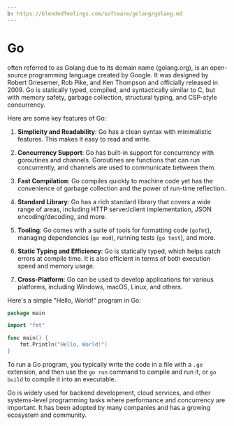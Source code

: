 ```yaml
---
b: https://blendedfeelings.com/software/golang/golang.md
---
```


# Go
often referred to as Golang due to its domain name (golang.org), is an open-source programming language created by Google. It was designed by Robert Griesemer, Rob Pike, and Ken Thompson and officially released in 2009. Go is statically typed, compiled, and syntactically similar to C, but with memory safety, garbage collection, structural typing, and CSP-style concurrency.

Here are some key features of Go:

1. **Simplicity and Readability**: Go has a clean syntax with minimalistic features. This makes it easy to read and write.

2. **Concurrency Support**: Go has built-in support for concurrency with goroutines and channels. Goroutines are functions that can run concurrently, and channels are used to communicate between them.

3. **Fast Compilation**: Go compiles quickly to machine code yet has the convenience of garbage collection and the power of run-time reflection.

4. **Standard Library**: Go has a rich standard library that covers a wide range of areas, including HTTP server/client implementation, JSON encoding/decoding, and more.

5. **Tooling**: Go comes with a suite of tools for formatting code (`gofmt`), managing dependencies (`go mod`), running tests (`go test`), and more.

6. **Static Typing and Efficiency**: Go is statically typed, which helps catch errors at compile time. It is also efficient in terms of both execution speed and memory usage.

7. **Cross-Platform**: Go can be used to develop applications for various platforms, including Windows, macOS, Linux, and others.

Here's a simple "Hello, World!" program in Go:

```go
package main

import "fmt"

func main() {
    fmt.Println("Hello, World!")
}
```

To run a Go program, you typically write the code in a file with a `.go` extension, and then use the `go run` command to compile and run it, or `go build` to compile it into an executable.

Go is widely used for backend development, cloud services, and other systems-level programming tasks where performance and concurrency are important. It has been adopted by many companies and has a growing ecosystem and community.